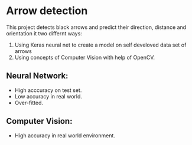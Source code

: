# Arrow detection
This project detects black arrows and predict their direction, distance and orientation it two differnt ways:
1) Using Keras neural net to create a model on self develoved data set of arrows
2) Using concepts of Computer Vision with help of OpenCV.

## Neural Network:
* High acccuracy on test set.
* Low accuracy in real world.
* Over-fitted.

## Computer Vision:
* High accuracy in real world environment.
